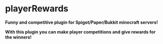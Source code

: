 # playerRewards

__Funny and competitive plugin for Spigot/Paper/Bukkit minecraft servers!__

__With this plugin you can make player competitions and give rewards for the winners!__
